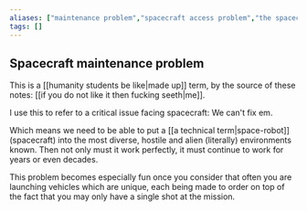 ```yaml
---
aliases: ["maintenance problem","spacecraft access problem","the spacecraft maintenance problem"]
tags: []
---
```


## Spacecraft maintenance problem

This is a [[humanity students be like|made up]] term, by the source of these notes: [[if you do not like it then fucking seeth|me]].

I use this to refer to a critical issue facing spacecraft: We can't fix em.

Which means we need to be able to put a [[a technical term|space-robot]] (spacecraft) into the most diverse, hostile and alien (literally) environments known. Then not only must it work perfectly, it must continue to work for years or even decades.

This problem becomes especially fun once you consider that often you are launching vehicles which are unique, each being made to order on top of the fact that you may only have a single shot at the mission.

